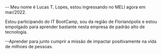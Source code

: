 -- Meu nome é Lucas T. Lopes, estou ingressando no MELI agora em mar/2022.

Estou participando do IT BootCamp, 
sou da região de Florianópolis e 
estou empolgado para aprender bastante nesta 
empresa de padrão alto de tecnologia.




--Aprender para junto cumprir a missão de impactar positivamente na vida de milhoes de pessoas.
